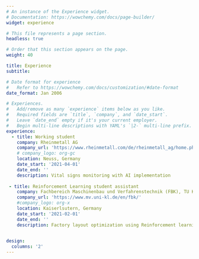 ```yaml
---
# An instance of the Experience widget.
# Documentation: https://wowchemy.com/docs/page-builder/
widget: experience

# This file represents a page section.
headless: true

# Order that this section appears on the page.
weight: 40

title: Experience
subtitle:

# Date format for experience
#   Refer to https://wowchemy.com/docs/customization/#date-format
date_format: Jan 2006

# Experiences.
#   Add/remove as many `experience` items below as you like.
#   Required fields are `title`, `company`, and `date_start`.
#   Leave `date_end` empty if it's your current employer.
#   Begin multi-line descriptions with YAML's `|2-` multi-line prefix.
experience:
  - title: Working student
    company: Rheinmetall AG
    company_url: 'https://www.rheinmetall.com/de/rheinmetall_ag/home.php'
    # company_logo: org-gc
    location: Neuss, Germany
    date_start: '2021-04-01'
    date_end: ''
    description: Vital signs monitoring with AI implementation
    
 - title: Reinforcement Learning student assistant
    company: Fachbereich Maschinenbau und Verfahrenstechnik (FBK), TU Kaiserlsutern
    company_url: 'https://www.mv.uni-kl.de/en/fbk/'
    #company_logo: org-x
    location: Kaiserlsutern, Germany
    date_start: '2021-02-01'
    date_end: ''
    description: Factory layout optimization using Reinforcement learning

  
design:
  columns: '2'
---
```


